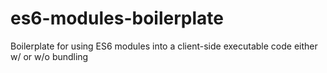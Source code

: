 # es6-modules-boilerplate
Boilerplate for using ES6 modules into a client-side executable code either w/ or w/o bundling
